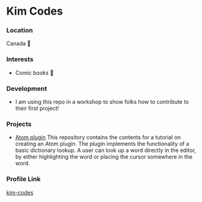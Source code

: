 # Kim Codes

### Location

Canada :maple_leaf:

### Interests

- Comic books :closed_book:

### Development

- I am using this repo in a workshop to show folks how to contribute to their first project! 

### Projects

- [Atom plugin](https://github.com/kim-codes/kims-dictionary-plugin) 
This repository contains the contents for a tutorial on creating an Atom plugin. The plugin implements the functionality of a basic dictionary lookup. A user can look up a word directly in the editor, by either highlighting the word or placing the cursor somewhere in the word.

### Profile Link

[kim-codes](https://github.com/kim-codes)
